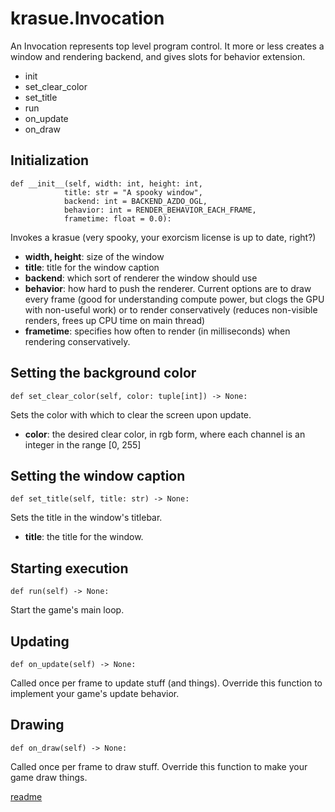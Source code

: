 # krasue.Invocation
An Invocation represents top level program control. It more or less creates a window and rendering backend, and gives slots for behavior extension.

* init
* set_clear_color
* set_title
* run
* on_update
* on_draw

## Initialization
```
def __init__(self, width: int, height: int, 
            title: str = "A spooky window",
            backend: int = BACKEND_AZDO_OGL,
            behavior: int = RENDER_BEHAVIOR_EACH_FRAME,
            frametime: float = 0.0):
```
Invokes a krasue (very spooky, your exorcism license is up to date, right?)

* **width, height**: size of the window
* **title**: title for the window caption
* **backend**: which sort of renderer the window should use
* **behavior**: how hard to push the renderer. Current options are to draw every frame (good for understanding compute power, but clogs the GPU with non-useful work) or to render conservatively (reduces non-visible renders, frees up CPU time on main thread)
* **frametime**: specifies how often to render (in milliseconds) when rendering conservatively.

## Setting the background color
```
def set_clear_color(self, color: tuple[int]) -> None:
```
Sets the color with which to clear the screen upon update.

* **color**: the desired clear color, in rgb form, where each channel is an integer in the range [0, 255]

## Setting the window caption
```
def set_title(self, title: str) -> None:
```
Sets the title in the window's titlebar.

* **title**: the title for the window.

## Starting execution
```
def run(self) -> None:
```
Start the game's main loop.

## Updating
```
def on_update(self) -> None:
```
Called once per frame to update stuff (and things). Override this function to implement your game's update behavior.

## Drawing
```
def on_draw(self) -> None:
```
Called once per frame to draw stuff. Override this function to make your game draw things.

[readme](../../readme.md)